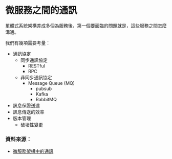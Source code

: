 # 微服務之間的通訊

單體式系統架構差成多個為服務後，第一個要面臨的問題就是，這些服務之間怎麼溝通。

我們有幾項需要考量：

- 通訊協定
  - 同步通訊協定
    - RESTful
    - RPC
  - 非同步通訊協定
    - Message Queue (MQ)
      - pubsub
      - Kafka
      - RabbitMQ
- 訊息保證送達
- 訊息傳送的效率
- 版本管理
  - 破壞性變更

### 資料來源：

- [微服務架構中的通訊](https://docs.microsoft.com/zh-tw/dotnet/architecture/microservices/architect-microservice-container-applications/communication-in-microservice-architecture)
